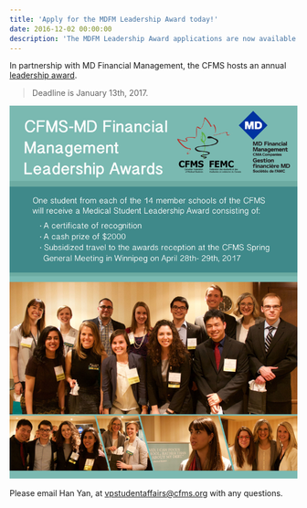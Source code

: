 ```yaml
---
title: 'Apply for the MDFM Leadership Award today!'
date: 2016-12-02 00:00:00
description: 'The MDFM Leadership Award applications are now available. Every school will have one winner of $2000, a certificate of recognition and subsidized travel to the CFMS Spring General Meeting in Winnipeg. Deadline January 13th, 2017.'
---
```



In partnership with MD Financial Management, the CFMS hosts an annual [leadership award](http://www.cfms.org/resources/md-leadership-awards.html).

> Deadline is January 13th, 2017.

![](/uploads/versions/mdfm-leadership-awards-promo---x----2550-3300x---.jpg)

Please email Han Yan, at vpstudentaffairs@cfms.org with any questions.